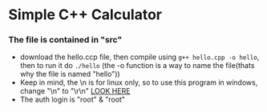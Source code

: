 # Simple C++ Calculator
### The file is contained in "src"
* download the hello.ccp file, then compile using `g++ hello.cpp -o hello`, then to run it do `./hello` (the -o function is a way to name the file(thats why the file is named "hello"))
* Keep in mind, the \n is for linux only, so to use this program in windows, change "\n" to "\r\n" [LOOK HERE](https://stackoverflow.com/questions/3821784/whats-the-difference-between-n-and-r-n)
* The auth login is "root" & "root"
